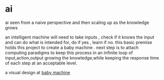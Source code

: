 # ai
ai  seen from a naive perspective and then scaling up as the knowledge grows

an intelligent machine will need to take inputs , check if it knows the input and can do what is intended for,  do if yes , learn if no. this basic premise holds this project to create a baby machine . next step is to attach computing paradigms to keep this process in an infinite loop of input,action,output growing the knowledge,while keeping the response time of each step at an acceptable level.

a visual design at <a href="https://docs.google.com/drawings/d/1sGV2uiuhFWhHR9xM1-5aLfGPGwJybOBjQFdkyfbu05o/edit?usp=sharing" target="_blank"> baby machine</a>
